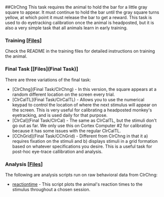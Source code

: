 ##ClrChng
This task requires the animal to hold the bar for a little gray square to appear.  It must continue to hold the bar until the gray square turns yellow, at which point it must release the bar to get a reward.  This task is used to do eyetracking calibration once the animal is headposted, but it is also a very simple task that all animals learn in early training.

### Training [[Files](Training/)]
Check the README in the training files for detailed instructions on training the animal.

### Final Task [[Files](Final Task)]
There are three variations of the final task:

* [ClrChng](Final Task/ClrChng) - In this version, the square appears at a random different location on the screen every trial.
* [ClrCalTL](Final Task/ClrCalTL) - Allows you to use the numerical keypad to control the location of where the next stimulus will appear on the screen.  This is very useful for calibrating a headposted monkey's eyetracking, and is used daily for that purpose.
* [ClrCal](Final Task/ClrCal) - The same as ClrCalTL, but the stimuli don't go out as far.  We only use this on Cortex Computer #2 for calibrating because it has some issues with the regular ClrCalTL.
* [CChGrid](Final Task/CChGrid) - Different from ClrChng in that it a) requires fixation on the stimuli and b) displays stimuli in a grid formation based on whatever specifications you desire.  This is a useful task for post-hoc eye-trace callibration and analysis.

### Analysis [[Files](Analysis)]
The following are analysis scripts run on raw behavioral data from ClrChng:

* [reactiontime](Analysis/reactiontime.m) - This script plots the animal's reaction times to the stimulus throughout a chosen session.


